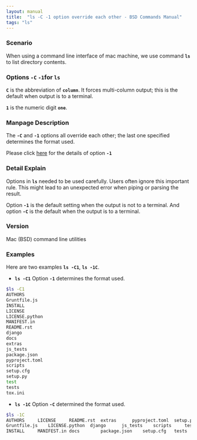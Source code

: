 ```yaml
---
layout: manual
title:  "ls -C -1 option override each other - BSD Commands Manual"
tags: "ls"
---
```


### Scenario
When using a command line interface of mac machine, we use command __`ls`__ to list directory contents.

### Options `-C` `-1`for `ls` 
__`C`__ is the abbreviation of __`column`__. It forces multi-column output; this is the default when output is to a terminal.

__`1`__ is the numeric digit __`one`__.


### Manpage Description
The __`-C`__ and __`-1`__ options all override each other; the last one specified determines the format used.

Please click [here](https://clidetail.com/manuals/ls1/) for the details of option __`-1`__

### Detail Explain

Options in __`ls`__ needed to be used carefully. Users often ignore this important rule. This might lead to an unexpected error when piping or parsing the result.

Option __`-1`__ is the default setting when the output is not to a terminal. And option __`-C`__ is the default when the output is to a terminal.

### Version
Mac (BSD) command line utilities

### Examples
Here are two examples __`ls -C1`__, __`ls -1C`__.

- __`ls -C1`__ Option __`-1`__ determines the format used.

```bash
$ls -C1
AUTHORS
Gruntfile.js
INSTALL
LICENSE
LICENSE.python
MANIFEST.in
README.rst
django
docs
extras
js_tests
package.json
pyproject.toml
scripts
setup.cfg
setup.py
test
tests
tox.ini
```

- __`ls -1C`__ Option __`-C`__ determined the format used.

```bash
$ls -1C 
AUTHORS		LICENSE		README.rst	extras		pyproject.toml	setup.py	tox.ini
Gruntfile.js	LICENSE.python	django		js_tests	scripts		test
INSTALL		MANIFEST.in	docs		package.json	setup.cfg	tests
```

